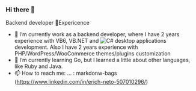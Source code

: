 ### Hi there 👋
Backend developer
:test_tube:Expericence
- 🔭 I’m currently work as a backend developer, where I have 2 years experience with VB6, VB.NET and ![C#](https://img.shields.io/badge/c%23-%23239120.svg?style=for-the-badge&logo=csharp&logoColor=white) desktop applications development.
Also I have 2 years experience with PHP/WordPress/WooCommerce themes/plugins customization
- 🌱 I’m currently learning Go, but I learned a little about other languages, like Ruby and Java.
- 📫 How to reach me: ... :
  markdonw-bags (https://www.linkedin.com/in/erich-neto-507010296/)
<!--
**8bitdev256/8bitdev256** is a ✨ _special_ ✨ repository because its `README.md` (this file) appears on your GitHub profile.

Here are some ideas to get you started:

- 🔭 I’m currently working on ...
- 🌱 I’m currently learning ...
- 👯 I’m looking to collaborate on ...
- 🤔 I’m looking for help with ...
- 💬 Ask me about ...
- 📫 How to reach me: ...
- 😄 Pronouns: ...
- ⚡ Fun fact: ...
-->
